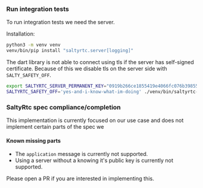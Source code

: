 ### Run integration tests

To run integration tests we need the server.

Installation:
```bash
python3 -m venv venv
venv/bin/pip install "saltyrtc.server[logging]"
```

The dart library is not able to connect using tls if the server
has self-signed certificate. Because of this we disable tls on
the server side with `SALTY_SAFETY_OFF`.
```bash
export SALTYRTC_SERVER_PERMANENT_KEY="0919b266ce1855419e4066fc076b39855e728768e3afa773105edd2e37037c20"
SALTYRTC_SAFETY_OFF='yes-and-i-know-what-im-doing' ./venv/bin/saltyrtc-server -v 5 serve -p 8765 -k $SALTYRTC_SERVER_PERMANENT_KEY
```

### SaltyRtc spec compliance/completion

This implementation is currently focused on our use case and
does not implement certain parts of the spec we

#### Known missing parts

- The `application` message is currently not supported.
- Using a server without a knowing it's public key is
  currently not supported.

Please open a PR if you are interested in implementing this.